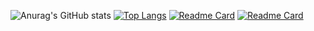 ![Anurag's GitHub stats](https://github-readme-stats.vercel.app/api?username=komarapc&show_icons=true&theme=github_dark)
[![Top Langs](https://github-readme-stats.vercel.app/api/top-langs/?username=komarapc&layout=compact&langs_count=10&theme=github_dark)](https://github.com/komarapc/github-readme-stats)
[![Readme Card](https://github-readme-stats.vercel.app/api/pin/?username=komarapc&repo=template-nestjs-starter&theme=github_dark)](https://github.com/komarapc/template-nestjs-starter)
[![Readme Card](https://github-readme-stats.vercel.app/api/pin/?username=komarapc&repo=sample-gofiber-prisma&theme=github_dark)](https://github.com/komarapc/sample-gofiber-prisma)
